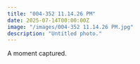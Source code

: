 ```yaml
---
title: "004-352 11.14.26 PM"
date: 2025-07-14T00:00:00Z
image: "/images/004-352 11.14.26 PM.jpg"
description: "Untitled photo."
---
```


A moment captured.
